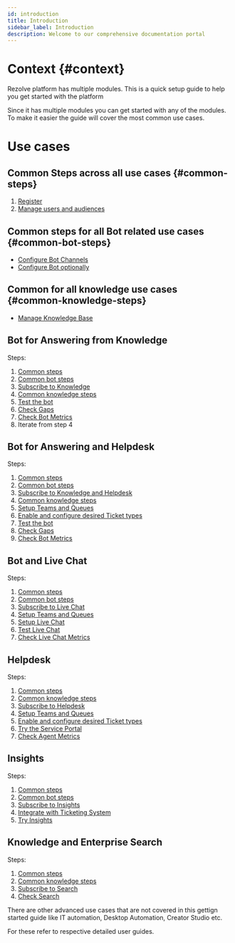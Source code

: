 ```yaml
---
id: introduction
title: Introduction
sidebar_label: Introduction
description: Welcome to our comprehensive documentation portal
---
```


# Context {#context}

Rezolve platform has multiple modules.
This is a quick setup guide to help you get started with the platform 

Since it has multiple modules you can get started with any of the modules. To make it easier the guide will cover the most common use cases.


# Use cases

## Common Steps across all use cases {#common-steps}
 1. [Register](./registration-guide)
 2. [Manage users and audiences](./manage-users-audience)

## Common steps for all Bot related use cases {#common-bot-steps}

* [Configure Bot Channels](./configure-bot-channels)
* [Configure Bot optionally](./configure-bot)

## Common for all knowledge use cases {#common-knowledge-steps}

* [Manage Knowledge Base](./knowledge-ingest)

## Bot for Answering from Knowledge

Steps:
 1. [Common steps](#common-steps)
 2. [Common bot steps](#common-bot-steps)
 3. [Subscribe to Knowledge](./subscriptions)
 4. [Common knowledge steps](#common-knowledge-steps)
 5. [Test the bot](./use-the-bot)
 6. [Check Gaps](./check-gaps)
 7. [Check Bot Metrics](./bot-efficiency)
 8. Iterate from step 4

## Bot for Answering and Helpdesk

Steps:
 1. [Common steps](#common-steps)
 2. [Common bot steps](#common-bot-steps)
 3. [Subscribe to Knowledge and Helpdesk](./subscriptions)
 4. [Common knowledge steps](#common-knowledge-steps)
 5. [Setup Teams and Queues](./setup-teams-queues)
 6. [Enable and configure desired Ticket types](./configure-catalog)
 7. [Test the bot](./use-the-bot)
 8. [Check Gaps](./check-gaps)
 9. [Check Bot Metrics](./bot-efficiency)
 

## Bot and Live Chat

Steps: 
 1. [Common steps](#common-steps)
 2. [Common bot steps](#common-bot-steps)
 3. [Subscribe to Live Chat](./subscriptions#live-chat-subscription)
 3. [Setup Teams and Queues](./setup-teams-queues)
 4. [Setup Live Chat](./configure-live-chat)
 5. [Test Live Chat](./check-live-chat)
 6. [Check Live Chat Metrics](./live-chat-efficiency)

## Helpdesk
Steps:
 1. [Common steps](#common-steps)
 2. [Common knowledge steps](#common-knowledge-steps)
 3. [Subscribe to Helpdesk](./subscriptions#helpdesk-subscription)
 4. [Setup Teams and Queues](./setup-teams-queues)
 5. [Enable and configure desired Ticket types](./configure-catalog)
 6. [Try the Service Portal](./try-helpdesk)
 7. [Check Agent Metrics](./agent-efficiency)
 
## Insights
Steps:
 1. [Common steps](#common-steps)
 2. [Common bot steps](#common-bot-steps)
 3. [Subscribe to Insights](./subscriptions#insights-subscription)
 4. [Integrate with Ticketing System](./integrations#integrate-ticketing-system)
 5. [Try Insights](./try-insights)
## Knowledge and Enterprise Search
Steps:
 1. [Common steps](#common-steps)
 2. [Common knowledge steps](#common-knowledge-steps)
 3. [Subscribe to Search](./subscriptions#search-subscription)
 3. [Check Search](./check-search)


There are other advanced use cases that are not covered in this gettign started guide like IT automation, Desktop Automation, Creator Studio etc. 

For these refer to respective detailed user guides.

